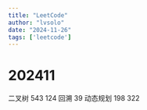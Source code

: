 ```yaml
---
title: "LeetCode"
author: "lvsolo"
date: "2024-11-26"
tags: ['leetcode']
---
```


# 202411
二叉树
543 124 
回溯
39
动态规划
198 322

